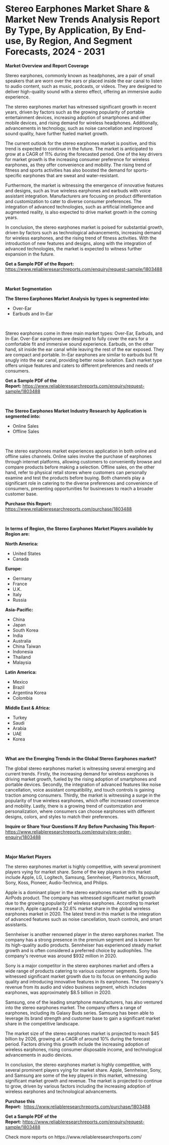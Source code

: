 <p><h1>Stereo Earphones Market Share & Market New Trends Analysis Report By Type, By Application, By End-use, By Region, And Segment Forecasts, 2024 - 2031</h1></p><p><strong>Market Overview and Report Coverage</strong></p>
<p><p>Stereo earphones, commonly known as headphones, are a pair of small speakers that are worn over the ears or placed inside the ear canal to listen to audio content, such as music, podcasts, or videos. They are designed to deliver high-quality sound with a stereo effect, offering an immersive audio experience.</p><p>The stereo earphones market has witnessed significant growth in recent years, driven by factors such as the growing popularity of portable entertainment devices, increasing adoption of smartphones and other mobile devices, and rising demand for wireless headphones. Additionally, advancements in technology, such as noise cancellation and improved sound quality, have further fueled market growth.</p><p>The current outlook for the stereo earphones market is positive, and this trend is expected to continue in the future. The market is anticipated to grow at a CAGR of 11% during the forecasted period. One of the key drivers for market growth is the increasing consumer preference for wireless earphones, as they offer convenience and mobility. The rising trend of fitness and sports activities has also boosted the demand for sports-specific earphones that are sweat and water-resistant.</p><p>Furthermore, the market is witnessing the emergence of innovative features and designs, such as true wireless earphones and earbuds with voice assistant integration. Manufacturers are focusing on product differentiation and customization to cater to diverse consumer preferences. The integration of advanced technologies, such as artificial intelligence and augmented reality, is also expected to drive market growth in the coming years.</p><p>In conclusion, the stereo earphones market is poised for substantial growth, driven by factors such as technological advancements, increasing demand for wireless earphones, and the rising trend of fitness activities. With the introduction of new features and designs, along with the integration of advanced technologies, the market is expected to witness further expansion in the future.</p></p>
<p><strong>Get a Sample PDF of the Report:</strong> <a href="https://www.reliableresearchreports.com/enquiry/request-sample/1803488">https://www.reliableresearchreports.com/enquiry/request-sample/1803488</a></p>
<p>&nbsp;</p>
<p><strong>Market Segmentation</strong></p>
<p><strong>The Stereo Earphones Market Analysis by types is segmented into:</strong></p>
<p><ul><li>Over-Ear</li><li>Earbuds and In-Ear</li></ul></p>
<p>&nbsp;</p>
<p><p>Stereo earphones come in three main market types: Over-Ear, Earbuds, and In-Ear. Over-Ear earphones are designed to fully cover the ears for a comfortable fit and immersive sound experience. Earbuds, on the other hand, sit inside the ear canal while leaving the rest of the ear exposed. They are compact and portable. In-Ear earphones are similar to earbuds but fit snugly into the ear canal, providing better noise isolation. Each market type offers unique features and caters to different preferences and needs of consumers.</p></p>
<p><strong>Get a Sample PDF of the Report:</strong>&nbsp;<a href="https://www.reliableresearchreports.com/enquiry/request-sample/1803488">https://www.reliableresearchreports.com/enquiry/request-sample/1803488</a></p>
<p>&nbsp;</p>
<p><strong>The Stereo Earphones Market Industry Research by Application is segmented into:</strong></p>
<p><ul><li>Online Sales</li><li>Offline Sales</li></ul></p>
<p>&nbsp;</p>
<p><p>The stereo earphones market experiences application in both online and offline sales channels. Online sales involve the purchase of earphones through internet platforms, allowing customers to conveniently browse and compare products before making a selection. Offline sales, on the other hand, refer to physical retail stores where customers can personally examine and test the products before buying. Both channels play a significant role in catering to the diverse preferences and convenience of consumers, presenting opportunities for businesses to reach a broader customer base.</p></p>
<p><strong>Purchase this Report:</strong>&nbsp; <a href="https://www.reliableresearchreports.com/purchase/1803488">https://www.reliableresearchreports.com/purchase/1803488</a></p>
<p>&nbsp;</p>
<p><strong>In terms of Region, the Stereo Earphones Market Players available by Region are:</strong></p>
<p>
    <p> <strong> North America: </strong>
        <ul>
            <li>United States</li>
            <li>Canada</li>
        </ul>
        </p> 
    <p> <strong> Europe: </strong>
        <ul>
            <li>Germany</li>
            <li>France</li>
            <li>U.K.</li>
            <li>Italy</li>
            <li>Russia</li>
        </ul>
        </p> 
    <p> <strong> Asia-Pacific: </strong>
        <ul>
            <li>China</li>
            <li>Japan</li>
            <li>South Korea</li>
            <li>India</li>
            <li>Australia</li>
            <li>China Taiwan</li>
            <li>Indonesia</li>
            <li>Thailand</li>
            <li>Malaysia</li>
        </ul>
        </p> 
    <p> <strong> Latin America: </strong>
        <ul>
            <li>Mexico</li>
            <li>Brazil</li>
            <li>Argentina Korea</li>
            <li>Colombia</li>
        </ul>
        </p> 
    <p> <strong> Middle East & Africa: </strong>
        <ul>
            <li>Turkey</li>
            <li>Saudi</li>
            <li>Arabia</li>
            <li>UAE</li>
            <li>Korea</li>
        </ul>
    </p>
    </p>
<p>&nbsp;</p>
<p><strong>What are the Emerging Trends in the Global Stereo Earphones market?</strong></p>
<p><p>The global stereo earphones market is witnessing several emerging and current trends. Firstly, the increasing demand for wireless earphones is driving market growth, fueled by the rising adoption of smartphones and portable devices. Secondly, the integration of advanced features like noise cancellation, voice assistant compatibility, and touch controls is gaining traction among consumers. Thirdly, the market is witnessing a surge in the popularity of true wireless earphones, which offer increased convenience and mobility. Lastly, there is a growing trend of customization and personalization, where consumers can choose earphones with different designs, colors, and styles to match their preferences.</p></p>
<p><strong>Inquire or Share Your Questions If Any Before Purchasing This Report</strong>- <a href="https://www.reliableresearchreports.com/enquiry/pre-order-enquiry/1803488">https://www.reliableresearchreports.com/enquiry/pre-order-enquiry/1803488</a></p>
<p>&nbsp;</p>
<p><strong>Major Market Players</strong></p>
<p><p>The stereo earphones market is highly competitive, with several prominent players vying for market share. Some of the key players in this market include Apple, LG, Logitech, Samsung, Sennheiser, Plantronics, Microsoft, Sony, Koss, Pioneer, Audio-Technica, and Philips. </p><p>Apple is a dominant player in the stereo earphones market with its popular AirPods product. The company has witnessed significant market growth due to the growing popularity of wireless earphones. According to market research, Apple captured a 32.6% market share in the global wireless earphones market in 2020. The latest trend in this market is the integration of advanced features such as noise cancellation, touch controls, and smart assistants.</p><p>Sennheiser is another renowned player in the stereo earphones market. The company has a strong presence in the premium segment and is known for its high-quality audio products. Sennheiser has experienced steady market growth and is often considered a preferred choice by audiophiles. The company's revenue was around $932 million in 2020.</p><p>Sony is a major competitor in the stereo earphones market and offers a wide range of products catering to various customer segments. Sony has witnessed significant market growth due to its focus on enhancing audio quality and introducing innovative features in its earphones. The company's revenue from its audio and video business segment, which includes earphones, was approximately $8.5 billion in 2020.</p><p>Samsung, one of the leading smartphone manufacturers, has also ventured into the stereo earphones market. The company offers a range of earphones, including its Galaxy Buds series. Samsung has been able to leverage its brand strength and customer base to gain a significant market share in the competitive landscape.</p><p>The market size of the stereo earphones market is projected to reach $45 billion by 2026, growing at a CAGR of around 10% during the forecast period. Factors driving this growth include the increasing adoption of wireless earphones, rising consumer disposable income, and technological advancements in audio devices.</p><p>In conclusion, the stereo earphones market is highly competitive, with several prominent players vying for market share. Apple, Sennheiser, Sony, and Samsung are some of the key players in this market, witnessing significant market growth and revenue. The market is projected to continue to grow, driven by various factors including the increasing adoption of wireless earphones and technological advancements.</p></p>
<p><strong>Purchase this Report:</strong>&nbsp;&nbsp;<a href="https://www.reliableresearchreports.com/purchase/1803488">https://www.reliableresearchreports.com/purchase/1803488</a></p>
<p></p>
<p><strong>Get a Sample PDF of the Report:</strong>&nbsp;<a href="https://www.reliableresearchreports.com/enquiry/request-sample/1803488">https://www.reliableresearchreports.com/enquiry/request-sample/1803488</a></p>
<p>Check more reports on https://www.reliableresearchreports.com/</p>